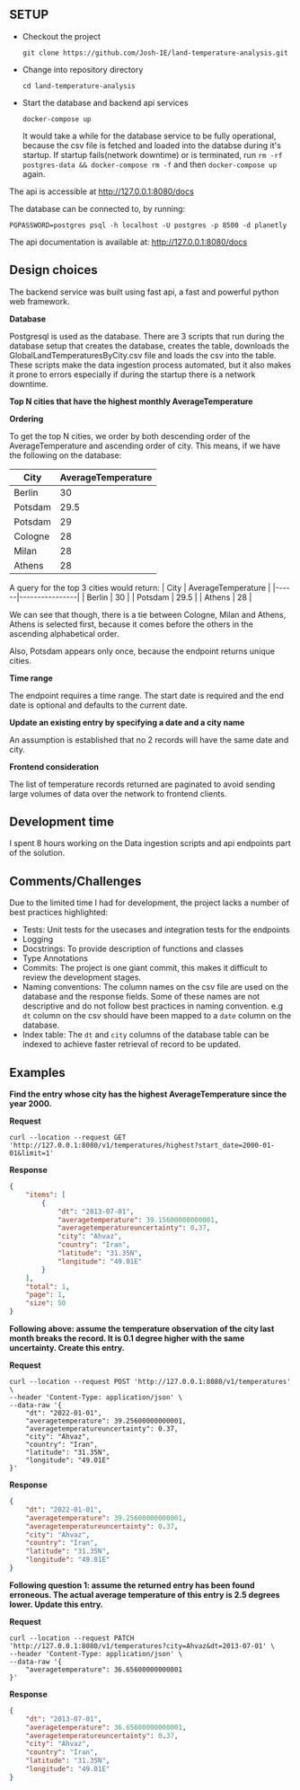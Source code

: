 
## SETUP

- Checkout the project
    ```
    git clone https://github.com/Josh-IE/land-temperature-analysis.git
    ```
- Change into repository directory
    ```
    cd land-temperature-analysis
    ```
- Start the database and backend api services
    ```
    docker-compose up
    ```
    It would take a while for the database service to be fully operational, because the
    csv file is fetched and loaded into the databse during it's startup.
    If startup fails(network downtime) or is terminated, run `rm -rf postgres-data && docker-compose rm -f` and then `docker-compose up` again.

The api is accessible at http://127.0.0.1:8080/docs

The database can be connected to, by running:
```
PGPASSWORD=postgres psql -h localhost -U postgres -p 8500 -d planetly
```

The api documentation is available at: http://127.0.0.1:8080/docs



## Design choices

The backend service was built using fast api, a fast and powerful python web framework.

**Database**

Postgresql is used as the database. There are 3 scripts that run during the database setup that creates the database, creates the table, downloads the  GlobalLandTemperaturesByCity.csv file and loads the csv into the table. These scripts make the data ingestion process automated, but it also makes it prone to errors especially if during the startup there is a network downtime.

**Top N cities that have the highest monthly AverageTemperature**

**Ordering**

To get the top N cities, we order by both descending order of the AverageTemperature and ascending order of city. This means, if we have the following on the database:


| City | AverageTemperature |
|------|----------------|
| Berlin | 30 |
| Potsdam | 29.5 |
| Potsdam | 29 |
| Cologne | 28 |
| Milan   | 28 |
| Athens  | 28 |


A query for the top 3 cities would return:
| City | AverageTemperature |
|------|----------------|
| Berlin | 30 |
| Potsdam | 29.5 |
| Athens | 28 |

We can see that though, there is a tie between Cologne, Milan and Athens, Athens is selected first, because it comes before the others in the ascending alphabetical order.

Also, Potsdam appears only once, because the endpoint returns unique cities.

**Time range**

The endpoint requires a time range. The start date is required and the end date is optional and defaults to the current date.

**Update an existing entry by specifying a date and a city name**

An assumption is established that no 2 records will have the same date and city.

**Frontend consideration**

The list of temperature records returned are paginated to avoid sending large volumes of data over the network to frontend clients.


## Development time

I spent 8 hours working on the Data ingestion scripts and api endpoints part of the solution.

## Comments/Challenges

Due to the limited time I had for development, the project lacks a number of best practices highlighted:
- Tests: Unit tests for the usecases and integration tests for the endpoints
- Logging 
- Docstrings: To provide description of functions and classes
- Type Annotations
- Commits: The project is one giant commit, this makes it difficult to review the development stages.
- Naming conventions: The column names on the csv file are used on the database and the response fields. Some of these names are not descriptive and do not follow best practices in naming convention. e.g `dt` column on the csv should have been mapped to a `date` column on the database.
- Index table: The `dt` and `city` columns of the database table can be indexed to achieve faster retrieval of record to be updated.

## Examples

**Find the entry whose city has the highest AverageTemperature since the year 2000.**

**Request**

```
curl --location --request GET 'http://127.0.0.1:8080/v1/temperatures/highest?start_date=2000-01-01&limit=1'
```

**Response**

``` json
{
    "items": [
        {
            "dt": "2013-07-01",
            "averagetemperature": 39.15600000000001,
            "averagetemperatureuncertainty": 0.37,
            "city": "Ahvaz",
            "country": "Iran",
            "latitude": "31.35N",
            "longitude": "49.01E"
        }
    ],
    "total": 1,
    "page": 1,
    "size": 50
}
```

**Following above: assume the temperature observation of the city last month breaks the record. It is 0.1 degree higher with the same uncertainty. Create this entry.**

**Request**

``` curl
curl --location --request POST 'http://127.0.0.1:8080/v1/temperatures' \
--header 'Content-Type: application/json' \
--data-raw '{
    "dt": "2022-01-01",
    "averagetemperature": 39.25600000000001,
    "averagetemperatureuncertainty": 0.37,
    "city": "Ahvaz",
    "country": "Iran",
    "latitude": "31.35N",
    "longitude": "49.01E"
}'
```

**Response**

``` json
{
    "dt": "2022-01-01",
    "averagetemperature": 39.25600000000001,
    "averagetemperatureuncertainty": 0.37,
    "city": "Ahvaz",
    "country": "Iran",
    "latitude": "31.35N",
    "longitude": "49.01E"
}
```

**Following question 1: assume the returned entry has been found erroneous. The actual average temperature of this entry is 2.5 degrees lower. Update this entry.**

**Request**

``` curl
curl --location --request PATCH 'http://127.0.0.1:8080/v1/temperatures?city=Ahvaz&dt=2013-07-01' \
--header 'Content-Type: application/json' \
--data-raw '{
    "averagetemperature": 36.65600000000001
}'
```

**Response**

``` json
{
    "dt": "2013-07-01",
    "averagetemperature": 36.65600000000001,
    "averagetemperatureuncertainty": 0.37,
    "city": "Ahvaz",
    "country": "Iran",
    "latitude": "31.35N",
    "longitude": "49.01E"
}
```